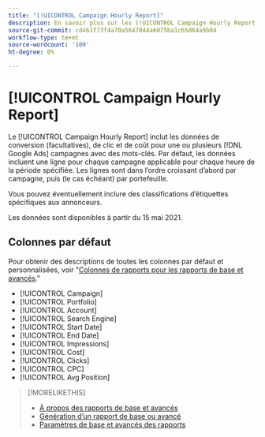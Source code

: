```yaml
---
title: "[!UICONTROL Campaign Hourly Report]"
description: En savoir plus sur les [!UICONTROL Campaign Hourly Report].
source-git-commit: cd461f73f4a70a5647844a6075ba1c65d64a9b04
workflow-type: tm+mt
source-wordcount: '100'
ht-degree: 0%

---
```


# [!UICONTROL Campaign Hourly Report]

Le [!UICONTROL Campaign Hourly Report] inclut les données de conversion (facultatives), de clic et de coût pour une ou plusieurs [!DNL Google Ads] campagnes avec des mots-clés. Par défaut, les données incluent une ligne pour chaque campagne applicable pour chaque heure de la période spécifiée. Les lignes sont dans l’ordre croissant d’abord par campagne, puis (le cas échéant) par portefeuille.

Vous pouvez éventuellement inclure des classifications d’étiquettes spécifiques aux annonceurs.

Les données sont disponibles à partir du 15 mai 2021. <!-- [Later: You can view data for the previous NN days.] -->

## Colonnes par défaut

Pour obtenir des descriptions de toutes les colonnes par défaut et personnalisées, voir &quot;[Colonnes de rapports pour les rapports de base et avancés](basic-advanced-report-columns.md).&quot;

* [!UICONTROL Campaign]
* [!UICONTROL Portfolio]
* [!UICONTROL Account]
* [!UICONTROL Search Engine]
* [!UICONTROL Start Date]
* [!UICONTROL End Date]
* [!UICONTROL Impressions]
* [!UICONTROL Cost]
* [!UICONTROL Clicks]
* [!UICONTROL CPC]
* [!UICONTROL Avg Position]

>[!MORELIKETHIS]
>
>* [À propos des rapports de base et avancés](basic-advanced-report-about.md)
>* [Génération d’un rapport de base ou avancé](basic-advanced-report-generate.md)
>* [Paramètres de base et avancés des rapports](basic-advanced-report-settings.md)

